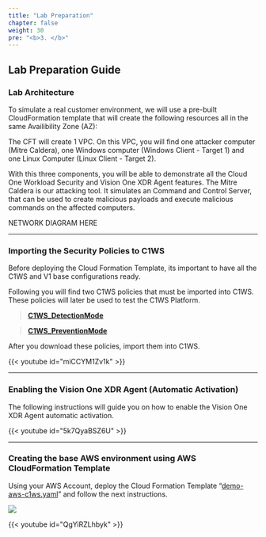 ```yaml
---
title: "Lab Preparation"
chapter: false
weight: 30
pre: "<b>3. </b>"
---
```

## Lab Preparation Guide

### Lab Architecture
To simulate a real customer environment, we will use a pre-built CloudFormation template that will create the following resources all in the same Availibility Zone (AZ):

The CFT will create 1 VPC. On this VPC, you will find one attacker computer (Mitre Caldera), one Windows computer (Windows Client - Target 1) and one Linux Computer (Linux Client - Target 2).

With this three components, you will be able to demonstrate all the Cloud One Workload Security and Vision One XDR Agent features. The Mitre Caldera is our attacking tool. It simulates an Command and Control Server, that can be used to create malicious payloads and execute malicious commands on the affected computers.

NETWORK DIAGRAM HERE

---
### Importing the Security Policies to C1WS
Before deploying the Cloud Formation Template, its important to have all the C1WS and V1 base configurations ready.

Following you will find two C1WS policies that must be imported into C1WS. These policies will later be used to test the C1WS Platform.

> <b>[C1WS_DetectionMode](https://raw.githubusercontent.com/andrefernandes86/demo-v1-c1ws/main/DetectionMode.xml)</b>

> <b>[C1WS_PreventionMode](https://raw.githubusercontent.com/andrefernandes86/demo-v1-c1ws/main/PreventionMode.xml)</b>

After you download these policies, import them into C1WS.

{{< youtube id="miCCYM1Zv1k" >}}

---
### Enabling the Vision One XDR Agent (Automatic Activation)
The following instructions will guide you on how to enable the Vision One XDR Agent automatic activation.

{{< youtube id="5k7QyaBSZ6U" >}}

---

### Creating the base AWS environment using AWS CloudFormation Template
Using your AWS Account, deploy the Cloud Formation Template “[demo-aws-c1ws.yaml](https://console.aws.amazon.com/cloudformation/home#/stacks/new?stackName=ZTSAWorkshop&templateURL=https://visionone.s3.us-west-1.amazonaws.com/demo-aws-c1ws.yaml)” and follow the next instructions. 

<a href="https://console.aws.amazon.com/cloudformation/home#/stacks/new?stackName=V1-C1WS-Workshop&templateURL=https://visionone.s3.us-west-1.amazonaws.com/demo-aws-c1ws.yaml" target="_blank"><img src="https://cdn.rawgit.com/buildkite/cloudformation-launch-stack-button-svg/master/launch-stack.svg" /></a>

{{< youtube id="QgYiRZLhbyk" >}}

